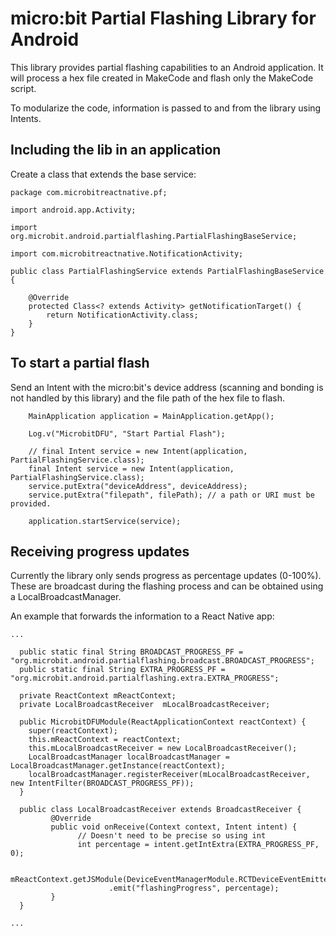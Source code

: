 # micro:bit Partial Flashing Library for Android

This library provides partial flashing capabilities to an Android application. It will process a hex file created in MakeCode and flash only the MakeCode script.

To modularize the code, information is passed to and from the library using Intents.

## Including the lib in an application

Create a class that extends the base service:

```
package com.microbitreactnative.pf;

import android.app.Activity;

import org.microbit.android.partialflashing.PartialFlashingBaseService;

import com.microbitreactnative.NotificationActivity;

public class PartialFlashingService extends PartialFlashingBaseService {

    @Override
    protected Class<? extends Activity> getNotificationTarget() {
        return NotificationActivity.class;
    }
}
``` 

## To start a partial flash

Send an Intent with the micro:bit's device address (scanning and bonding is not handled by this library) and the file path of the hex file to flash.

```
    MainApplication application = MainApplication.getApp();

    Log.v("MicrobitDFU", "Start Partial Flash");

    // final Intent service = new Intent(application, PartialFlashingService.class);
    final Intent service = new Intent(application, PartialFlashingService.class);
    service.putExtra("deviceAddress", deviceAddress);
    service.putExtra("filepath", filePath); // a path or URI must be provided.

    application.startService(service);
```

## Receiving progress updates

Currently the library only sends progress as percentage updates (0-100%). These are broadcast during the flashing process and can be obtained using a LocalBroadcastManager.

An example that forwards the information to a React Native app:

```
...

  public static final String BROADCAST_PROGRESS_PF = "org.microbit.android.partialflashing.broadcast.BROADCAST_PROGRESS";
  public static final String EXTRA_PROGRESS_PF = "org.microbit.android.partialflashing.extra.EXTRA_PROGRESS";

  private ReactContext mReactContext;
  private LocalBroadcastReceiver  mLocalBroadcastReceiver;

  public MicrobitDFUModule(ReactApplicationContext reactContext) {
    super(reactContext);
    this.mReactContext = reactContext;
    this.mLocalBroadcastReceiver = new LocalBroadcastReceiver();
    LocalBroadcastManager localBroadcastManager = LocalBroadcastManager.getInstance(reactContext);
    localBroadcastManager.registerReceiver(mLocalBroadcastReceiver, new IntentFilter(BROADCAST_PROGRESS_PF));
  }

  public class LocalBroadcastReceiver extends BroadcastReceiver {
         @Override
         public void onReceive(Context context, Intent intent) {
               // Doesn't need to be precise so using int
               int percentage = intent.getIntExtra(EXTRA_PROGRESS_PF, 0);

               mReactContext.getJSModule(DeviceEventManagerModule.RCTDeviceEventEmitter.class)
                      .emit("flashingProgress", percentage);
         }
  }

...
```
